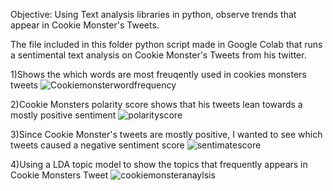 Objective: Using Text analysis libraries in python, observe trends that appear in Cookie Monster's Tweets. 

The file included in this folder python script made in Google Colab that runs a sentimental text analysis on Cookie Monster's Tweets from his twitter.  

1)Shows the which words are most freuqently used in cookies monsters tweets 
![Cookiemonsterwordfrequency](https://user-images.githubusercontent.com/56170523/176764144-6aaa962e-3e65-46ef-af6f-eaf67c9e3e15.png)

2)Cookie Monsters polarity score shows that his tweets lean towards a mostly positive sentiment
![polarityscore](https://user-images.githubusercontent.com/56170523/176764173-62ca0ff7-6725-4abb-8c54-d4332a04cf35.png)

3)Since Cookie Monster's tweets are mostly positive, I wanted to see which tweets caused a negative sentiment score 
![sentimatescore](https://user-images.githubusercontent.com/56170523/176764181-55277198-f603-430c-879f-911dcf2d07cc.png)

4)Using a LDA topic model to show the topics that frequently appears in Cookie Monsters Tweet
![cookiemonsteranaylsis](https://user-images.githubusercontent.com/56170523/176764129-79b30b57-7a18-41fa-ae1e-7e7512e3892d.png)

